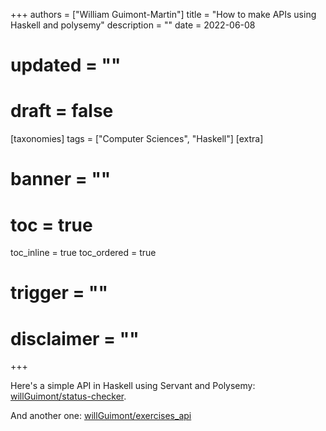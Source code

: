 +++
authors = ["William Guimont-Martin"]
title = "How to make APIs using Haskell and polysemy"
description = ""
date = 2022-06-08
# updated = ""
# draft = false
[taxonomies]
tags = ["Computer Sciences", "Haskell"]
[extra]
# banner = ""
# toc = true
toc_inline = true
toc_ordered = true
# trigger = ""
# disclaimer = ""
+++

Here's a simple API in Haskell using Servant and Polysemy: <a class="external" href="https://github.com/willGuimont/status-checker" target="_blank">willGuimont/status-checker</a>.

And another one: <a class="external" href="https://github.com/willGuimont/exercises_api" target="_blank">willGuimont/exercises_api</a>